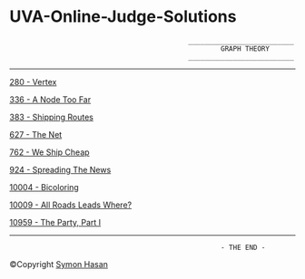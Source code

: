 # UVA-Online-Judge-Solutions
                                                __________________________
                                                        GRAPH THEORY
                                                __________________________

__________________________________________________________________________________________________________________________________________

[280 - Vertex](https://github.com/ComplexEnigma/UVA-Online-Judge-Solutions/blob/master/UVA_280.cpp)

[336 - A Node Too Far](https://github.com/ComplexEnigma/UVA-Online-Judge-Solutions/blob/master/UVA_336.cpp)

[383 - Shipping Routes](https://github.com/ComplexEnigma/UVA-Online-Judge-Solutions/blob/master/UVA_383.cpp)

[627 - The Net](https://github.com/ComplexEnigma/UVA-Online-Judge-Solutions/blob/master/UVA_627.cpp)

[762 - We Ship Cheap](https://github.com/ComplexEnigma/UVA-Online-Judge-Solutions/blob/master/UVA_762.cpp)

[924 - Spreading The News](https://github.com/ComplexEnigma/UVA-Online-Judge-Solutions/blob/master/UVA_924.cpp)

[10004 - Bicoloring](https://github.com/ComplexEnigma/UVA-Online-Judge-Solutions/blob/master/UVA_10004.cpp)

[10009 - All Roads Leads Where?](https://github.com/ComplexEnigma/UVA-Online-Judge-Solutions/blob/master/UVA_10009.cpp)

[10959 - The Party, Part I](https://github.com/ComplexEnigma/UVA-Online-Judge-Solutions/blob/master/UVA_10959.cpp)

__________________________________________________________________________________________________________________________________________
                                                        - THE END -                                         
                                                               
©Copyright
[Symon Hasan](https://www.facebook.com/symonhs)
